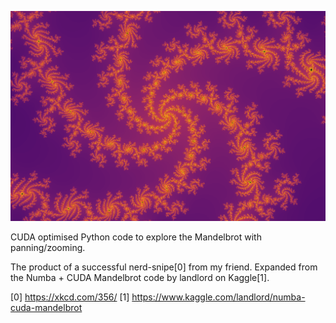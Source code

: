 ![example](example.png)

CUDA optimised Python code to explore the Mandelbrot with panning/zooming. 

The product of a successful nerd-snipe[0] from my friend. Expanded from the Numba + CUDA Mandelbrot code by landlord on Kaggle[1].

[0] https://xkcd.com/356/
[1] https://www.kaggle.com/landlord/numba-cuda-mandelbrot
